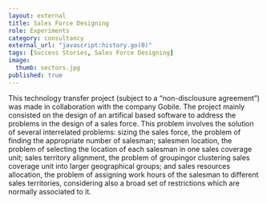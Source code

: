 ```yaml
---
layout: external
title: Sales Force Designing
role: Experiments
category: consultancy
external_url: "javascript:history.go(0)"
tags: [Success Stories, Sales Force Designing]
image:
  thumb: sectors.jpg
published: true
---
```


This technology transfer project (subject to a “non-disclousure agreement”) was made in collaboration with the company Gobile. The project mainly consisted on the design of an artifical based software to address the problems in the design of a sales force. This problem involves the solution of several interrelated problems: sizing the sales force, the problem of finding the appropriate number of salesman; salesmen location, the problem of selecting the location of each salesman in one sales coverage unit; sales territory alignment, the problem of groupingor clustering sales coverage unit into larger geographical groups; and sales resources allocation, the problem of assigning work hours of the salesman to different sales territories, considering also a broad set of restrictions which are normally associated to it.
